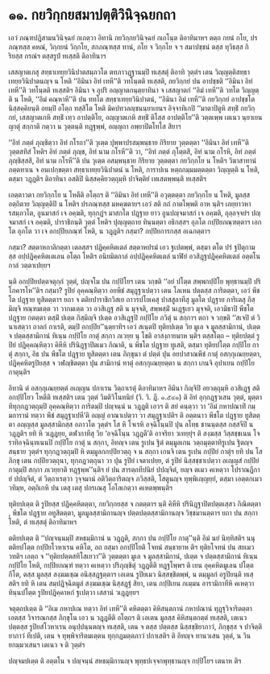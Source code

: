 <h1>๑๑. กยวิกฺกยสมาปตฺติวินิจฺฉยกถา</h1>
<p> เอวํ ภณฺฑปฎิสามนวินิจฺฉยํ กเถตฺวา อิทานิ กยวิกฺกยวินิจฺฉยํ กเถโนฺต ติอาทิมาหฯ ตตฺถ กยนํ กโย, ปรภณฺฑสฺส คหณํ, วิกฺกยนํ  วิกฺกโย, สกภณฺฑสฺส ทานํ, กโย จ วิกฺกโย จ ฯ สมาปชฺชนํ  ตสฺส ทุวิธสฺส กิริยสฺส กรณํฯ ตสฺสรูปํ ทเสฺสติ ติอาทินาฯ</p>


<p>เสสญาตเกสุ สทฺธาเทยฺยวินิปาตสมฺภวโต ตทภาวฎฺฐานมฺปิ ทเสฺสตุํ ติอาทิ วุตฺตํฯ เตน วิญฺญตฺติสทฺธาเทยฺยวินิปาตนญฺจ น โหติ ‘‘อิมินา อิทํ เทหี’’ติ วทโนฺตติ ทเสฺสติ, กยวิกฺกยํ ปน อาปชฺชติ ‘‘อิมินา อิทํ เทหี’’ติ วทโนฺตติ ทเสฺสติฯ อิมินา จ อุปริ อญฺญาตกนฺตฺยาทินา จ เสสญาตกํ ‘‘อิมํ เทหี’’ติ วทโต วิญฺญตฺติ น โหติ, ‘‘อิมํ คณฺหาหี’’ติ ปน ททโต สทฺธาเทยฺยวินิปาตนํ, ‘‘อิมินา อิมํ เทหี’’ติ กยวิกฺกยํ อาปชฺชโต นิสฺสคฺคิยนฺติ อยมฺปิ อโตฺถ ทสฺสิโต โหติ มิคปทวลญฺชนนฺยาเยนฯ อิจฺจาทิเกปิ ‘‘มาตาปิตูหิ สทฺธิํ กยวิกฺกยํ, เสสญาตเกหิ สทฺธิํ เทฺว อาปตฺติโย, อญฺญาตเกหิ สทฺธิํ ติโสฺส อาปตฺติโย’’ติ วตฺตเพฺพ เตเนว นฺยาเยน ญาตุํ สกฺกาติ กตฺวา น วุตฺตนฺติ ทฎฺฐพฺพํ, อญฺญถา อพฺยาปิตโทโส สิยาฯ</p>


<p>‘‘อิทํ ภตฺตํ ภุญฺชิตฺวา อิทํ กโรถา’’ติ วุเตฺต ปุพฺพาปรสมฺพนฺธาย กิริยาย วุตฺตตฺตา ‘‘อิมินา อิทํ เทหี’’ติ วุตฺตสทิสํ โหติฯ อิทํ ภตฺตํ ภุญฺช, อิทํ นาม กโรหี’’ติ วา, ‘‘อิทํ  ภตฺตํ ภุโตฺตสิ, อิทํ นาม กโรหิ, อิทํ ภตฺตํ ภุญฺชิสฺสสิ, อิทํ นาม กโรหี’’ติ ปน วุเตฺต อสมฺพนฺธาย กิริยาย วุตฺตตฺตา กยวิกฺกโย น โหติฯ วิฆาสาทานํ ภตฺตทาเน จ อนเปกฺขตฺตา สทฺธาเทยฺยวินิปาตนํ น โหติ, การาปเน หตฺถกมฺมมตฺตตฺตา วิญฺญตฺติ น โหติ, ตสฺมา วฎฺฎติฯ ติอาทินา อสติปิ นิสฺสคฺคิยวตฺถุมฺหิ ปาจิตฺติยํ เทเสตพฺพนฺติ ทเสฺสติฯ</p>


<p> เอตฺตาวตา กยวิกฺกโย น โหตีติ อโตฺถฯ ติ ‘‘อิมินา อิทํ เทหี’’ติ อวุตฺตตฺตา  กยวิกฺกโย น โหติ, มูลสฺส อตฺถิตาย วิญฺญตฺติปิ น โหติฯ  ปรภณฺฑสฺส มหคฺฆตายฯ เอวํ สติ กถํ กาตโพฺพติ อาห นฺติฯ  เถยฺยาวหารสมฺภวโต, อูนมาสกํ เจ อคฺฆติ, ทุกฺกฎํฯ มาสกโต ปฎฺฐาย ยาว อูนปญฺจมาสกํ เจ อคฺฆติ, ถุลฺลจฺจยํฯ ปญฺจมาสกํ เจ อคฺฆติ, ปาราชิกนฺติ วุตฺตํ โหติฯ  ปุญฺญตฺถาย ทินฺนตฺตา อธิกสฺสฯ  อุภโต กปฺปิยภณฺฑตฺตาฯ เอกโต อุภโต วา เจ อกปฺปิยภณฺฑํ โหติ, น วฎฺฎติฯ  กสฺมา? กปฺปิยการกสฺส อเฉกตฺตาฯ</p>


<p> กสฺมา? สตฺตาหกาลิกตฺตา เตลสฺสฯ ปฎิคฺคหิตเตลํ สตฺตาหปรมํ เอว ฐเปตพฺพํ, ตสฺมา ตโต ปรํ ฐปิตุกามสฺส อปฺปฎิคฺคหิตเตเลน อโตฺถ โหติฯ  อนิยมิตกาลํ อปฺปฎิคฺคหิตเตลํ นาฬิยํ อวสิฎฺฐปฎิคฺคหิตเตลํ อตฺตโน กาลํ วตฺตาเปยฺยฯ</p>


<p> นฺติ อกปฺปิยปตฺตจตุกฺกํ วุตฺตํ, ปญฺจโม ปน กปฺปิโยฯ เตน วกฺขติ ‘‘อยํ ปโตฺต สพฺพกปฺปิโย พุทฺธานมฺปิ ปริโภคารโห’’ติฯ  กสฺมา? รูปิยํ อุคฺคณฺหิตฺวา อยพีชํ สมุฎฺฐาเปตฺวา เตน โลเหน ปตฺตสฺส การิตตฺตา, เอวํ พีชโต ปฎฺฐาย ทูสิตตฺตาฯ ยถา จ ตติยปาราชิกวิสเย ถาวรปโยเคสุ ปาสสูลาทีสุ มูลโต ปฎฺฐาย การิเตสุ กิสฺมิญฺจิ ทณฺฑมเตฺต วา วากมเตฺต วา อวสิเฎฺฐ สติ น มุจฺจติ, สพฺพสฺมิํ นเฎฺฐเยว มุจฺจติ, เอวมิธาปิ พีชโต  ปฎฺฐาย กตตฺตา ตสฺมิํ ปเตฺต กิสฺมิญฺจิ ปเตฺต อวสิเฎฺฐปิ กปฺปิโย ภวิตุํ น สกฺกาฯ ตถา จ วกฺขติ ‘‘สเจปิ ตํ วินาเสตฺวา  ถาลกํ กาเรติ, ตมฺปิ อกปฺปิย’’นฺตฺยาทิฯ เอวํ สเนฺตปิ ทุติยปเตฺต วิย มูเล จ มูลสฺสามิกานํ, ปเตฺต จ ปตฺตสฺสามิกานํ ทิเนฺน กปฺปิโย กาตุํ สกฺกา ภเวยฺย นุ โขติ อาสงฺกายมาห นฺติฯ ตสฺสโตฺถ – ทุติยปตฺตํ รูปิยํ ปฎิคฺคณฺหิตฺวา คิหีหิ ปรินิฎฺฐาปิตเมว กิณาติ, น พีชโต ปฎฺฐาย ทูเสติ, ตสฺมา ทุติยปโตฺต กปฺปิโย กาตุํ สกฺกา, อิธ ปน พีชโต ปฎฺฐาย ทูสิตตฺตา เตน ภิกฺขุนา ตํ ปตฺตํ ปุน อยปาสาณพีชํ กาตุํ อสกฺกุเณยฺยตฺตา, ปฎิคฺคหิตรูปิยสฺส จ วฬญฺชิตตฺตา ปุน สามิกานํ ทาตุํ อสกฺกุเณยฺยตฺตา น สกฺกา เกนจิ อุปาเยน กปฺปิโย กาตุนฺติฯ</p>


<p>อิทานิ ตํ อสกฺกุเณยฺยตฺตํ อเญฺญน ปกาเรน วิตฺถาเรตุํ ติอาทิมาหฯ อิมินา กิญฺจิปิ อยวตฺถุมฺหิ อวสิเฎฺฐ สติ อกปฺปิโยว โหตีติ ทเสฺสติฯ เตน วุตฺตํ วิมติวิโนทนิยํ (วิ. วิ. ฎี. ๑.๕๙๑) ติ อิทํ อุกฺกฎฺฐวเสน วุตฺตํ, มุตฺตาทิทุกฺกฎวตฺถุมฺปิ อุคฺคณฺหิตฺวา การิตมฺปิ ปญฺจนฺนํ น วฎฺฎติ เอวฯ ติ สยํ คนฺตฺวา วา ‘อิมํ กหาปณาทิํ กมฺมการานํ ทตฺวา พีชํ สมุฎฺฐาเปหี’ติ อญฺญํ อาณาเปตฺวา วา สมุฎฺฐาเปติฯ ติ อตฺตนาว พีชโต ปฎฺฐาย ทูสิตตฺตา อญฺญสฺส มูลสฺสามิกสฺส อภาวโต วุตฺตํฯ โส หิ โจเรหิ อจฺฉิโนฺนปิ ปุน ลโทฺธ ชานนฺตสฺส กสฺสจีปิ น วฎฺฎติฯ ยทิ หิ วเฎฺฎยฺย, ตฬากาทีสุ วิย ‘อจฺฉิโนฺน วฎฺฎตี’ติ อาจริยา วเทยฺยุํฯ ติ สงฺฆสฺส วิสฺสชฺชเนน โจราทิอจฺฉินฺทเนนปิ กปฺปิโย กาตุํ น สกฺกา, อิทญฺจ เตน รูเปน  ฐิตํ ตมฺมูลเกน วตฺถมุตฺตาทิรูเปน ฐิตญฺจ สนฺธาย วุตฺตํฯ ทุกฺกฎวตฺถุมฺปิ หิ ตมฺมูลกกปฺปิยวตฺถุ จ น สกฺกา เกนจิ เตน รูเปน กปฺปิยํ กาตุํฯ ยทิ ปน โส ภิกฺขุ เตน กปฺปิยวตฺถุนา, ทุกฺกฎวตฺถุนา วา ปุน รูปิยํ เจตาเปยฺย, ตํ รูปิยํ นิสฺสชฺชาเปตฺวา อเญฺญสํ กปฺปิยํ กาตุมฺปิ สกฺกา ภเวยฺยาติ ทฎฺฐพฺพ’’นฺติฯ ยํ ปน สารตฺถทีปนิยํ ปปญฺจิตํ, ยญฺจ ตเมว คเหตฺวา โปราณฎีกายํ ปปญฺจิตํ, ตํ วิตฺถาเรตฺวา วุจฺจมานํ อติวิตฺถาริตญฺจ ภวิสฺสติ, โสตูนญฺจ ทุพฺพิเญฺญยฺยํ, ตสฺมา เอตฺตกเมว วทิมฺห, อตฺถิเกหิ ปน เตสุ เตสุ ปกรเณสุ โอโลเกตฺวา คเหตพฺพนฺติฯ</p>


<p>ทุติยปเตฺต ติ รูปิยสฺส ปฎิคฺคหิตตฺตา, กยวิกฺกยสฺส จ กตตฺตาฯ นฺติ คิหีหิ ปรินิฎฺฐาปิตปตฺตเสฺสว กิณิตตฺตา , พีชโต ปฎฺฐาย อทูสิตตฺตา, มูลมูลสฺสามิกานญฺจ ปตฺตปตฺตสฺสามิกานญฺจ วิชฺชมานตฺตาฯ ยถา ปน สกฺกา โหติ, ตํ ทเสฺสตุํ ติอาทิมาหฯ</p>


<p>ตติยปเตฺต ติ ‘‘ปญฺจนฺนมฺปิ สหธมฺมิกานํ น วฎฺฎติ, สกฺกา ปน กปฺปิโย กาตุ’’นฺติ อิมํ นยํ นิทฺทิสติฯ นนุ ตติยปโตฺต กปฺปิยโวหาเรน คหิโต, อถ กสฺมา อกปฺปิโยติ โจทนํ สนฺธายาห ติฯ ทุติยโจทนํ ปน สยเมว วทติฯ เอตฺถ จ ‘‘ทุติยปตฺตสทิโสเยวา’’ติ วุตฺตตฺตา มูเล จ มูลสฺสามิกานํ, ปเตฺต จ ปตฺตสฺสามิกานํ ทิเนฺน กปฺปิโย โหติ, กปฺปิยภณฺฑํ ทตฺวา คเหตฺวา ปริภุญฺชิตุํ วฎฺฎตีติ ทฎฺฐโพฺพฯ ติ เยน อุคฺคหิตมูเลน ปโตฺต กีโต, ตสฺส มูลสฺส สงฺฆมเชฺฌ อนิสฺสฎฺฐตฺตาฯ เอเตน รูปิยเมว นิสฺสชฺชิตพฺพํ, น ตมฺมูลกํ อรูปิยนฺติ  ทเสฺสติฯ ยทิ หิ เตน สมฺปฎิจฺฉิตมูลํ สงฺฆมเชฺฌ นิสฺสฎฺฐํ สิยา, เตน กปฺปิเยน กเมฺมน อารามิกาทีหิ คเหตฺวา ทินฺนปโตฺต รูปิยปฎิคฺคาหกํ ฐเปตฺวา เสสานํ วเฎฺฎยฺยฯ</p>


<p>จตุตฺถปเตฺต ติ ‘‘อิเม กหาปเณ ทตฺวา อิทํ เทหี’’ติ คหิตตฺตา คิหิสนฺตกานํ กหาปณานํ ทุฎฺฐุวิจาริตตฺตา เอตสฺส วิจารณกสฺส ภิกฺขุโน เอว น วฎฺฎตีติ อโตฺถฯ ติ เอเตน มูลสฺส คิหิสนฺตกตฺตํ ทเสฺสติ, เตเนว ปตฺตสฺส รูปิยสํโวหาเรน อนุปฺปนฺนตญฺจ ทเสฺสติ, เตน จ ตสฺส ปตฺตสฺส นิสฺสชฺชิยาภาวํ, ภิกฺขุสฺส จ ปาจิตฺติยาภาวํ ทีเปติ, เตน จ ทุพฺพิจาริตมเตฺตน ทุกฺกฎมตฺตภาวํ ปกาเสติฯ ติ อิทญฺจ ทานวเสน วุตฺตํ, น วินยกมฺมวเสนฯ เตเนว จ ติ วุตฺตํฯ</p>


<p>ปญฺจมปเตฺต ติ อตฺตโน จ ปญฺจนฺนํ สหธมฺมิกานญฺจ พุทฺธปเจฺจกพุทฺธานญฺจ กปฺปิโยฯ เตนาห ติฯ</p>

</p>

</p>

</p>





